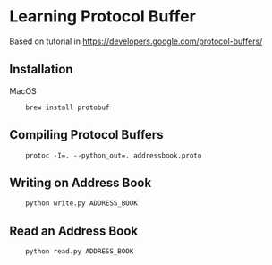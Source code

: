 # Learning Protocol Buffer

Based on tutorial in https://developers.google.com/protocol-buffers/

## Installation

MacOS

        brew install protobuf

## Compiling Protocol Buffers

        protoc -I=. --python_out=. addressbook.proto

## Writing on Address Book

        python write.py ADDRESS_BOOK
        
## Read an Address Book

        python read.py ADDRESS_BOOK